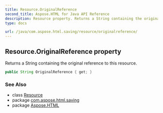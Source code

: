 ```yaml
---
title: Resource.OriginalReference
second_title: Aspose.HTML for Java API Reference
description: Resource property. Returns a String containing the original reference to this resource
type: docs

url: /java/com.aspose.html.saving/resource/originalreference/
---
```

## Resource.OriginalReference property

Returns a String containing the original reference to this resource.

```java
public String OriginalReference { get; }
```

### See Also

* class [Resource](../)
* package [com.aspose.html.saving](../../../com.aspose.html.saving/)
* package [Aspose.HTML](../../../)
